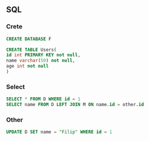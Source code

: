## SQL

### Crete
```sql
CREATE DATABASE F

CREATE TABLE Users(
id int PRIMARY KEY not null,
name varchar(50) not null,
age int not null
)
```


### Select
```sql
SELECT * FROM D WHERE id = 1
SELECT name FROM D LEFT JOIN M ON name.id = other.id
```

### Other
```sql
UPDATE D SET name = "Filip" WHERE id = 1

```
